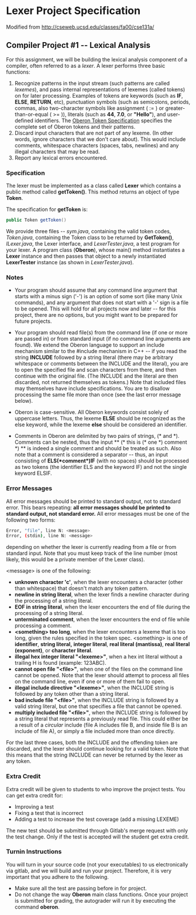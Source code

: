 # Lexer Project Specification

Modified from http://cseweb.ucsd.edu/classes/fa00/cse131a/

## Compiler Project #1 -- Lexical Analysis

For this assignment, we will be building the lexical analysis component of a compiler, often referred to as a _lexer_.
A lexer performs three basic functions:

1. Recognize patterns in the input stream (such patterns are called _lexemes_), and pass internal representations of lexemes (called tokens) on for later processing.
	Examples of tokens are keywords (such as **IF**, **ELSE**, **RETURN**, etc), punctuation symbols  (such  as semicolons, periods, commas, also two-character symbols like assignment (  :=  )  or greater-than-or-equal  (  >= )), literals (such as **44**, **7.0**,  or **&quot;Hello&quot;**),  and  user-defined identifiers.
	The [Oberon Token Specification](tokens.md) specifies the complete set of Oberon tokens and their patterns.
1. Discard input characters that are not part of any lexeme.
	(In other words, ignore characters that we don't care about). 
	This would include comments, whitespace characters (spaces, tabs, newlines) and any illegal characters that may be read.
1. Report any lexical errors encountered.

### Specification

The lexer must be implemented as a class called **Lexer** which contains a public method called **getToken()**.
This method returns an object of type **Token**.

The specification for **getToken** is:

```Java
public Token getToken()
```

We provide three files -- _sym.java_, containing the valid token codes, _Token.java_, containing the Token class to be returned by **GetToken()**, _ILexer.java_, the Lexer interface, and  _LexerTester.java_, a test program for your lexer.
A program class (**Oberon**), whose main() method instantiates a **Lexer** instance and then passes that object to a newly instantiated **LexerTester** instance (as shown in _LexerTester.java_).

### Notes

* Your program should assume that any command line argument that starts with a minus sign ('-') is an option of some sort (like many Unix commands), and any argument that does not start with a '-' sign is a file to be opened.
This will hold for all projects now and later -- for this project, there are no options, but you might want to be prepared for future projects.
* Your program should read file(s) from the command line (if one or more are passed in) or from standard input (if no command line arguments are found).
We extend the Oberon language to support an include mechanism similar to the #include mechanism in C++ -- if you read the string **INCLUDE** followed by a string literal (there may be arbitrary whitespace or comments between the INCLUDE and the literal), you are to open the specified file and scan characters from there, and then continue with the original file.
(The INCLUDE and the literal are then discarded, not returned themselves as tokens.)
Note that included files may themselves have include specifications.
You are to disallow processing the same file more than once (see the last error message below).

* Oberon is case-sensitive.
All Oberon keywords consist solely of uppercase letters.
Thus, the lexeme **ELSE** should be recognized as the else keyword, while the lexeme **else** should be considered an identifier.
* Comments in Oberon are delimited by two pairs of strings, (\* and \*).
Comments can be nested, thus the input ** (\* this is (\* one \*) comment \*) ** is indeed a single comment and should be treated as such.
Also note that a comment is considered a separator -- thus, an input consisting of **ELS(\*comment\*)IF** (with no spaces) should be processed as two tokens (the identifier ELS and the keyword IF) and not the single keyword ELSIF.


### Error Messages


All error messages should be printed to standard output, not to standard error.
This bears repeating: **all error messages should be printed to standard output, not standard error.**
All error messages must be one of the following two forms: 

```sh
Error, "file", line N: <message>
Error, (stdin), line N: <message>
```
depending on whether the lexer is currently reading from a file or from standard input.
Note that you must keep track of the line number (most likely, this would be a private member of the Lexer class).

&lt;message&gt; is one of the following:

* **unknown character 'c'**, when the lexer encounters a character (other than whitespace) that doesn't match any token pattern.
* **newline in string literal**, when the lexer finds a newline character during the processing of a string literal.
* **EOF in string literal**, when the lexer encounters the end of file during the processing of a string literal.
* **unterminated comment**, when the lexer encounters the end of file while processing a comment.
* **&lt;something&gt; too long**, when the lexer encounters a lexeme that is too long, given the rules specified in the token spec. &lt;something&gt; is one of **identifier**, **string literal,** **integer literal**, **real literal (mantissa)**, **real literal (exponent)**, or **character literal**.
* **illegal hex integer literal "&lt;lexeme&gt;"**, when a hex int literal without a trailing H is found (example: 123ABC).
* **cannot open file "&lt;file&gt;"**, when one of the files on the command line cannot be opened. 
Note that the lexer should attempt to process all files on the command line, even if one or more of them fail to open.
* **illegal include directive "&lt;lexeme&gt;"**, when the INCLUDE string is followed by any token other than a string literal.
* **bad include file "&lt;file&gt;"**, when the INCLUDE string is followed by a valid string literal, but one that specifies a file that cannot be opened.
* **multiply included file "&lt;file&gt;"**, when the INCLUDE string is followed by a string literal that represents a previously read file.
This could either be a result of a _circular_ include (file A includes file B, and inside file B is an include of file A), or simply a file included more than once directly.

For the last three cases, both the INCLUDE and the offending token are discarded, and the lexer should continue looking for a valid token.
Note that this means that the string INCLUDE can never be returned by the lexer as any token.

### Extra Credit

Extra credit will be given to students to who improve the project tests.
You can get extra credit for:

* Improving a test 
* Fixing a test that is incorrect
* Adding a test to increase the test coverage (add a missing LEXEME)

The new test should be submitted through Gitlab's merge request with only the test change.
Only if the test is accepted will the student get extra credit.

### Turnin Instructions

You will turn in your source code (not your executables) to us electronically via gitlab, and we will build and run your project.
Therefore, it is very important that you adhere to the following.

* Make sure all the test are passing before in for project.
* Do not change the way **Oberon** main class functions.
Once your project is submitted for grading, the autograder will run it by executing the command **oberon**.
